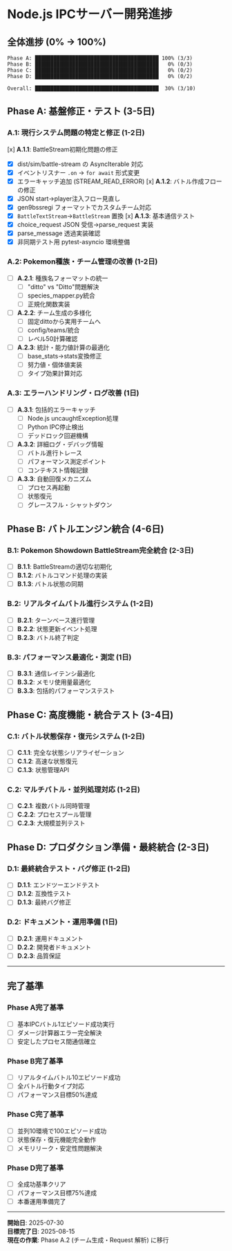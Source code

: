 # Node.js IPCサーバー開発進捗

## 全体進捗 (0% → 100%)

```
Phase A: ████████████████████████████████████████ 100% (3/3)
Phase B: ████████████████████████████████████████   0% (0/3)
Phase C: ████████████████████████████████████████   0% (0/2)
Phase D: ████████████████████████████████████████   0% (0/2)

Overall: ████████████████████████████████████████  30% (3/10)
```

## Phase A: 基盤修正・テスト (3-5日)

### A.1: 現行システム問題の特定と修正 (1-2日)
[x] **A.1.1**: BattleStream初期化問題の修正
  - [x] dist/sim/battle-stream の AsyncIterable 対応
  - [x] イベントリスナー `.on` → `for await` 形式変更
  - [x] エラーキャッチ追加 (STREAM_READ_ERROR)
[x] **A.1.2**: バトル作成フローの修正
  - [x] JSON start->player注入フロー見直し
  - [x] gen9bssregi フォーマットでカスタムチーム対応
  - [x] `BattleTextStream`→`BattleStream` 置換
[x] **A.1.3**: 基本通信テスト
  - [x] choice_request JSON 受信→parse_request 実装
  - [x] parse_message 透過実装確認
  - [x] 非同期テスト用 pytest-asyncio 環境整備

### A.2: Pokemon種族・チーム管理の改善 (1-2日)
- [ ] **A.2.1**: 種族名フォーマットの統一
  - [ ] "ditto" vs "Ditto"問題解決
  - [ ] species_mapper.py統合
  - [ ] 正規化関数実装
- [ ] **A.2.2**: チーム生成の多様化
  - [ ] 固定dittoから実用チームへ
  - [ ] config/teams/統合
  - [ ] レベル50計算確認
- [ ] **A.2.3**: 統計・能力値計算の最適化
  - [ ] base_stats→stats変換修正
  - [ ] 努力値・個体値実装
  - [ ] タイプ効果計算対応

### A.3: エラーハンドリング・ログ改善 (1日)
- [ ] **A.3.1**: 包括的エラーキャッチ
  - [ ] Node.js uncaughtException処理
  - [ ] Python IPC停止検出
  - [ ] デッドロック回避機構
- [ ] **A.3.2**: 詳細ログ・デバッグ情報
  - [ ] バトル進行トレース
  - [ ] パフォーマンス測定ポイント
  - [ ] コンテキスト情報記録
- [ ] **A.3.3**: 自動回復メカニズム
  - [ ] プロセス再起動
  - [ ] 状態復元
  - [ ] グレースフル・シャットダウン

## Phase B: バトルエンジン統合 (4-6日)

### B.1: Pokemon Showdown BattleStream完全統合 (2-3日)
- [ ] **B.1.1**: BattleStreamの適切な初期化
- [ ] **B.1.2**: バトルコマンド処理の実装
- [ ] **B.1.3**: バトル状態の同期

### B.2: リアルタイムバトル進行システム (1-2日)
- [ ] **B.2.1**: ターンベース進行管理
- [ ] **B.2.2**: 状態更新イベント処理
- [ ] **B.2.3**: バトル終了判定

### B.3: パフォーマンス最適化・測定 (1日)
- [ ] **B.3.1**: 通信レイテンシ最適化
- [ ] **B.3.2**: メモリ使用量最適化
- [ ] **B.3.3**: 包括的パフォーマンステスト

## Phase C: 高度機能・統合テスト (3-4日)

### C.1: バトル状態保存・復元システム (1-2日)
- [ ] **C.1.1**: 完全な状態シリアライゼーション
- [ ] **C.1.2**: 高速な状態復元
- [ ] **C.1.3**: 状態管理API

### C.2: マルチバトル・並列処理対応 (1-2日)
- [ ] **C.2.1**: 複数バトル同時管理
- [ ] **C.2.2**: プロセスプール管理
- [ ] **C.2.3**: 大規模並列テスト

## Phase D: プロダクション準備・最終統合 (2-3日)

### D.1: 最終統合テスト・バグ修正 (1-2日)
- [ ] **D.1.1**: エンドツーエンドテスト
- [ ] **D.1.2**: 互換性テスト
- [ ] **D.1.3**: 最終バグ修正

### D.2: ドキュメント・運用準備 (1日)
- [ ] **D.2.1**: 運用ドキュメント
- [ ] **D.2.2**: 開発者ドキュメント
- [ ] **D.2.3**: 品質保証

---

## 完了基準

### Phase A完了基準
- [ ] 基本IPCバトル1エピソード成功実行
- [ ] ダメージ計算器エラー完全解決
- [ ] 安定したプロセス間通信確立

### Phase B完了基準  
- [ ] リアルタイムバトル10エピソード成功
- [ ] 全バトル行動タイプ対応
- [ ] パフォーマンス目標50%達成

### Phase C完了基準
- [ ] 並列10環境で100エピソード成功
- [ ] 状態保存・復元機能完全動作
- [ ] メモリリーク・安定性問題解決

### Phase D完了基準
- [ ] 全成功基準クリア
- [ ] パフォーマンス目標75%達成
- [ ] 本番運用準備完了

---

**開始日**: 2025-07-30  
**目標完了日**: 2025-08-15  
**現在の作業**: Phase A.2 (チーム生成・Request 解析) に移行